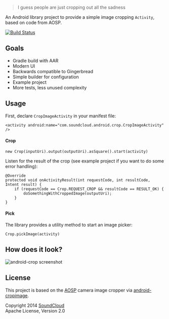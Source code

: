 > I guess people are just cropping out all the sadness

An Android library project to provide a simple image cropping `Activity`, based on code from AOSP.

[![Build Status](https://travis-ci.org/jdamcd/android-crop.png)](https://travis-ci.org/jdamcd/android-crop)

## Goals

* Gradle build with AAR
* Modern UI
* Backwards compatible to Gingerbread
* Simple builder for configuration
* Example project
* More tests, less unused complexity

## Usage

First, declare `CropImageActivity` in your manifest file:

`<activity android:name="com.soundcloud.android.crop.CropImageActivity" />`

#### Crop

`new Crop(inputUri).output(outputUri).asSquare().start(activity)`

Listen for the result of the crop (see example project if you want to do some error handling):

    @Override
    protected void onActivityResult(int requestCode, int resultCode, Intent result) {
        if (requestCode == Crop.REQUEST_CROP && resultCode == RESULT_OK) {
            doSomethingWithCroppedImage(outputUri);
        }
    }

#### Pick

The library provides a utility method to start an image picker:

`Crop.pickImage(activity)`

## How does it look?

![android-crop screenshot](screenshot.png)

## License

This project is based on the [AOSP](https://source.android.com) camera image cropper via [android-cropimage](https://github.com/lvillani/android-cropimage).

Copyright 2014 [SoundCloud](https://soundcloud.com)  
Apache License, Version 2.0 
